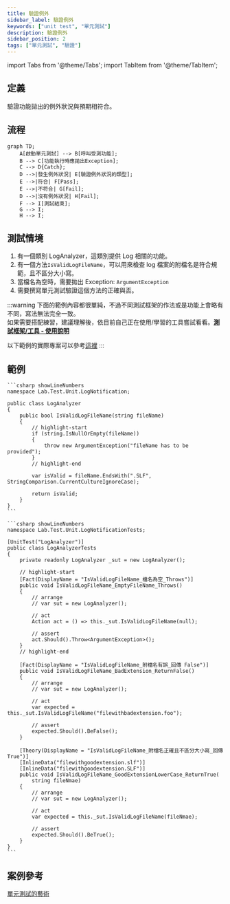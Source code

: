 ```yaml
---
title: 驗證例外
sidebar_label: 驗證例外
keywords: ["unit test", "單元測試"]
description: 驗證例外
sidebar_position: 2
tags: ["單元測試", "驗證"]
---
```


import Tabs from '@theme/Tabs';
import TabItem from '@theme/TabItem';

## 定義
驗證功能拋出的例外狀況與預期相符合。

## 流程
```mermaid
graph TD;
    A[啟動單元測試] --> B[呼叫受測功能];
    B --> C[功能執行時應拋出Exception];
    C --> D{Catch};
    D -->|發生例外狀況| E[驗證例外狀況的類型];
    E -->|符合| F[Pass];
    E -->|不符合| G[Fail];
    D -->|沒有例外狀況| H[Fail];
    F --> I[測試結束];
    G --> I;
    H --> I;
```

## 測試情境

1. 有一個類別 LogAnalyzer，這類別提供 Log 相關的功能。
2. 有一個方法`IsValidLogFileName`，可以用來檢查 log 檔案的附檔名是符合規範，且不區分大小寫。
3. 當檔名為空時，需要拋出 Exception: `ArgumentException`
4. 需要撰寫單元測試驗證這個方法的正確與否。

:::warning
下面的範例內容都很單純，不過不同測試框架的作法或是功能上會略有不同，寫法無法完全一致。  
如果需要搭配練習，建議理解後，依目前自己正在使用/學習的工具嘗試看看。[**測試框架/工具 - 使用說明**](../../tool-stack/00_index.md)

以下範例的實際專案可以參考[這裡](https://github.com/deverqqqq/Lab)
:::

## 範例

<Tabs>
  <TabItem value="LogAnalyzer" label="LogAnalyzer" default>

    ```csharp showLineNumbers
    namespace Lab.Test.Unit.LogNotification;

    public class LogAnalyzer
    {
        public bool IsValidLogFileName(string fileName)
        {
            // highlight-start
            if (string.IsNullOrEmpty(fileName))
            {
                throw new ArgumentException("fileName has to be provided");
            }
            // highlight-end

            var isValid = fileName.EndsWith(".SLF", StringComparison.CurrentCultureIgnoreCase);

            return isValid;
        }
    }
    ```
  </TabItem>

  <TabItem value="LogAnalyzerTests" label="LogAnalyzerTests">

    ```csharp showLineNumbers
    namespace Lab.Test.Unit.LogNotificationTests;

    [UnitTest("LogAnalyzer")]
    public class LogAnalyzerTests
    {
        private readonly LogAnalyzer _sut = new LogAnalyzer();

        // highlight-start
        [Fact(DisplayName = "IsValidLogFileName_檔名為空_Throws")]
        public void IsValidLogFileName_EmptyFileName_Throws()
        {
            // arrange
            // var sut = new LogAnalyzer();

            // act
            Action act = () => this._sut.IsValidLogFileName(null);

            // assert
            act.Should().Throw<ArgumentException>();
        }
        // highlight-end

        [Fact(DisplayName = "IsValidLogFileName_附檔名有誤_回傳 False")]
        public void IsValidLogFileName_BadExtension_ReturnFalse()
        {
            // arrange
            // var sut = new LogAnalyzer();

            // act
            var expected = this._sut.IsValidLogFileName("filewithbadextension.foo");

            // assert
            expected.Should().BeFalse();
        }

        [Theory(DisplayName = "IsValidLogFileName_附檔名正確且不區分大小寫_回傳 True")]
        [InlineData("filewithgoodextension.slf")]
        [InlineData("filewithgoodextension.SLF")]
        public void IsValidLogFileName_GoodExtensionLowerCase_ReturnTrue(
            string fileNmae)
        {
            // arrange
            // var sut = new LogAnalyzer();

            // act
            var expected = this._sut.IsValidLogFileName(fileNmae);

            // assert
            expected.Should().BeTrue();
        }
    }
    ```
  </TabItem>
</Tabs>






## 案例參考
[單元測試的藝術](https://www.tenlong.com.tw/products/9789864342471?list_name=c-unit-test)